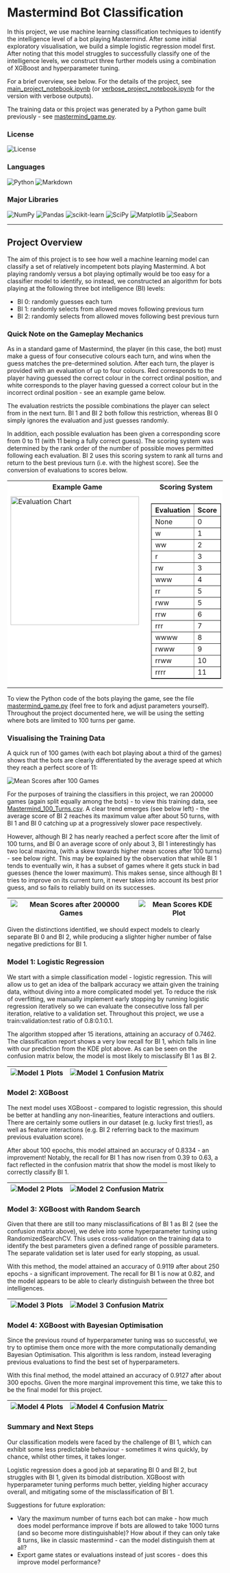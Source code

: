 # Mastermind Bot Classification
In this project, we use machine learning classification techniques to identify the intelligence level of a bot playing Mastermind. After some initial exploratory visualisation, we build a simple logistic regression model first. After noting that this model struggles to successfully classify one of the intelligence levels, we construct three further models using a combination of XGBoost and hyperparameter tuning.

For a brief overview, see below. For the details of the project, see [main_project_notebook.ipynb](main_project_notebook.ipynb) (or [verbose_project_notebook.ipynb](verbose_project_notebook.ipynb) for the version with verbose outputs).

The training data or this project was generated by a Python game built previously - see [mastermind_game.py](mastermind_game.py).

### License
![License](https://img.shields.io/badge/license-MIT-blue.svg)

### Languages
![Python](https://img.shields.io/badge/python-3670A0?style=for-the-badge&logo=python&logoColor=ffdd54)
![Markdown](https://img.shields.io/badge/markdown-%23000000.svg?style=for-the-badge&logo=markdown&logoColor=white)

### Major Libraries
![NumPy](https://img.shields.io/badge/numpy-%23013243.svg?style=for-the-badge&logo=numpy&logoColor=white)
![Pandas](https://img.shields.io/badge/pandas-%23150458.svg?style=for-the-badge&logo=pandas&logoColor=white)
![scikit-learn](https://img.shields.io/badge/scikit--learn-%23F7931E.svg?style=for-the-badge&logo=scikit-learn&logoColor=white)
![SciPy](https://img.shields.io/badge/SciPy-%230C55A5.svg?style=for-the-badge&logo=scipy&logoColor=%white)
![Matplotlib](https://img.shields.io/badge/Matplotlib-%23ffffff.svg?style=for-the-badge&logo=Matplotlib&logoColor=black)
![Seaborn](https://img.shields.io/badge/-Seaborn-3776AB?style=flat&logo=python&logoColor=white&size=40x40)

---

## Project Overview
The aim of this project is to see how well a machine learning model can classify a set of relatively incompetent bots playing Mastermind. A bot playing randomly versus a bot playing optimally would be too easy for a classifier model to identify, so instead, we constructed an algorithm for bots playing at the following three bot intelligence (BI) levels:
* BI 0: randomly guesses each turn
* BI 1: randomly selects from allowed moves following previous turn
* BI 2: randomly selects from allowed moves following best previous turn

### Quick Note on the Gameplay Mechanics

As in a standard game of Mastermind, the player (in this case, the bot) must make a guess of four consecutive colours each turn, and wins when the guess matches the pre-determined solution. After each turn, the player is provided with an evaluation of up to four colours. Red corresponds to the player having guessed the correct colour in the correct ordinal position, and white corresponds to the player having guessed a correct colour but in the incorrect ordinal position - see an example game below.

The evaluation restricts the possible combinations the player can select from in the next turn. BI 1 and BI 2 both follow this restriction, whereas BI 0 simply ignores the evaluation and just guesses randomly.

In addition, each possible evaluation has been given a corresponding score from 0 to 11 (with 11 being a fully correct guess). The scoring system was determined by the rank order of the number of possible moves permitted following each evaluation. BI 2 uses this scoring system to rank all turns and return to the best previous turn (i.e. with the highest score). See the conversion of evaluations to scores below.

<table style="border-collapse: collapse; background-color: white;">
  <tr>
    <th style="text-align: center; font-weight: bold; padding-bottom: 10px;">Example Game</th>
    <th style="text-align: center; font-weight: bold; padding-bottom: 10px;">Scoring System</th>
  </tr>
  <tr>
    <td style="padding-right: 20px; vertical-align: top; background-color: white;">
      <img src="Screenshots/example_game.png" alt="Evaluation Chart" width="300" />
    </td>
    <td style="vertical-align: top; background-color: white;">
      <table border="1" cellpadding="4" cellspacing="0" style="border-collapse: collapse; width: 100%;">
        <tr style="background-color: white;">
          <th>Evaluation</th>
          <th>Score</th>
        </tr>
        <tr><td>None</td><td>0</td></tr>
        <tr><td>w</td><td>1</td></tr>
        <tr><td>ww</td><td>2</td></tr>
        <tr><td>r</td><td>3</td></tr>
        <tr><td>rw</td><td>3</td></tr>
        <tr><td>www</td><td>4</td></tr>
        <tr><td>rr</td><td>5</td></tr>
        <tr><td>rww</td><td>5</td></tr>
        <tr><td>rrw</td><td>6</td></tr>
        <tr><td>rrr</td><td>7</td></tr>
        <tr><td>wwww</td><td>8</td></tr>
        <tr><td>rwww</td><td>9</td></tr>
        <tr><td>rrww</td><td>10</td></tr>
        <tr><td>rrrr</td><td>11</td></tr>
      </table>
    </td>
  </tr>
</table>

To view the Python code of the bots playing the game, see the file [mastermind_game.py](mastermind_game.py) (feel free to fork and adjust parameters yourself). Throughout the project documented here, we will be using the setting where bots are limited to 100 turns per game.

### Visualising the Training Data

A quick run of 100 games (with each bot playing about a third of the games) shows that the bots are clearly differentiated by the average speed at which they reach a perfect score of 11:

![Mean Scores after 100 Games](Screenshots/mean_scores_100_games.png)

For the purposes of training the classifiers in this project, we ran 200000 games (again split equally among the bots) - to view this training data, see [Mastermind_100_Turns.csv](Mastermind_100_Turns.csv). A clear trend emerges (see below left) - the average score of BI 2 reaches its maximum value after about 50 turns, with BI 1 and BI 0 catching up at a progressively slower pace respectively.

However, although BI 2 has nearly reached a perfect score after the limit of 100 turns, and BI 0 an average score of only about 3, BI 1 interestingly has two local maxima, (with a skew towards higher mean scores after 100 turns) - see below right. This may be explained by the observation that while BI 1 tends to eventually win, it has a subset of games where it gets stuck in bad guesses (hence the lower maximum). This makes sense, since although BI 1 tries to improve on its current turn, it never takes into account its best prior guess, and so fails to reliably build on its successes.

| ![Mean Scores after 200000 Games](Screenshots/mean_scores_200000_games.png) | ![Mean Scores KDE Plot](Screenshots/mean_scores_kdeplot.png) |
|:--:|:--:|

Given the distinctions identified, we should expect models to clearly separate BI 0 and BI 2, while producing a slighter higher number of false negative predictions for BI 1.

### Model 1: Logistic Regression

We start with a simple classification model - logistic regression. This will allow us to get an idea of the ballpark accuracy we attain given the training data, without diving into a more complicated model yet. To reduce the risk of overfitting, we manually implement early stopping by running logistic regression iteratively so we can evaluate the consecutive loss fall per iteration, relative to a validation set. Throughout this project, we use a train:validation:test ratio of 0.8:0.1:0.1.

The algorithm stopped after 15 iterations, attaining an accuracy of 0.7462. The classification report shows a very low recall for BI 1, which falls in line with our prediction from the KDE plot above. As can be seen on the confusion matrix below, the model is most likely to misclassify BI 1 as BI 2.

| ![Model 1 Plots](Screenshots/model_1_plots.png) | ![Model 1 Confusion Matrix](Screenshots/model_1_cm.png) |
|:--:|:--:|

### Model 2: XGBoost

The next model uses XGBoost - compared to logistic regression, this should be better at handling any non-linearities, feature interactions and outliers. There are certainly some outliers in our dataset (e.g. lucky first tries!), as well as feature interactions (e.g. BI 2 referring back to the maximum previous evaluation score).

After about 100 epochs, this model attained an accuracy of 0.8334 - an improvement! Notably, the recall for BI 1 has now risen from 0.39 to 0.63, a fact reflected in the confusion matrix that show the model is most likely to correctly classify BI 1.

| ![Model 2 Plots](Screenshots/model_2_plots.png) | ![Model 2 Confusion Matrix](Screenshots/model_2_cm.png) |
|:--:|:--:|

### Model 3: XGBoost with Random Search

Given that there are still too many misclassifications of BI 1 as BI 2 (see the confusion matrix above), we delve into some hyperparameter tuning using RandomizedSearchCV. This uses cross-validation on the training data to identify the best parameters given a defined range of possible parameters. The separate validation set is later used for early stopping, as usual.

With this method, the model attained an accuracy of 0.9119 after about 250 epochs - a significant improvement. The recall for BI 1 is now at 0.82, and the model appears to be able to clearly distinguish between the three bot intelligences.

| ![Model 3 Plots](Screenshots/model_3_plots.png) | ![Model 3 Confusion Matrix](Screenshots/model_3_cm.png) |
|:--:|:--:|

### Model 4: XGBoost with Bayesian Optimisation

Since the previous round of hyperparameter tuning was so successful, we try to optimise them once more with the more computationally demanding Bayesian Optimisation. This algorithm is less random, instead leveraging previous evaluations to find the best set of hyperparameters.

With this final method, the model attained an accuracy of 0.9127 after about 300 epochs. Given the more marginal improvement this time, we take this to be the final model for this project.

| ![Model 4 Plots](Screenshots/model_4_plots.png) | ![Model 4 Confusion Matrix](Screenshots/model_4_cm.png) |
|:--:|:--:|

### Summary and Next Steps

Our classification models were faced by the challenge of BI 1, which can exhibit some less predictable behaviour - sometimes it wins quickly, by chance, whilst other times, it takes longer.

Logistic regression does a good job at separating BI 0 and BI 2, but struggles with BI 1, given its bimodal distribution. XGBoost with hyperparameter tuning performs much better, yielding higher accuracy overall, and mitigating some of the misclassification of BI 1.

Suggestions for future exploration:
* Vary the maximum number of turns each bot can make - how much does model performance improve if bots are allowed to take 1000 turns (and so become more distinguishable)? How about if they can only take 8 turns, like in classic mastermind - can the model distinguish them at all?
* Export game states or evaluations instead of just scores - does this improve model performance?




















